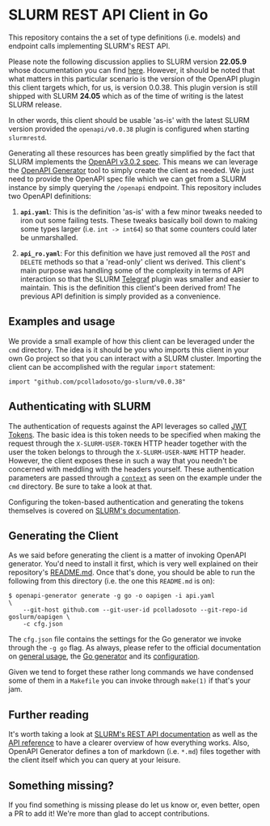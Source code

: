 # SLURM REST API Client in Go
This repository contains the a set of type definitions (i.e. models) and endpoint calls implementing SLURM's REST API.

Please note the following discussion applies to SLURM version **22.05.9** whose documentation you can find [here][SLURM doc]. However,
it should be noted that what matters in this particular scenario is the version of the OpenAPI plugin this client targets which, for
us, is version 0.0.38. This plugin version is still shipped with SLURM **24.05** which as of the time of writing is the latest SLURM release.

In other words, this client should be usable 'as-is' with the latest SLURM version provided the `openapi/v0.0.38` plugin is configured
when starting `slurmrestd`.

Generating all these resources has been greatly simplified by the fact that SLURM implements the [OpenAPI v3.0.2 spec][OpenAPI v3.0.2 spec].
This means we can leverage the [OpenAPI Generator][OpenAPI Generator] tool to simply create the client as needed. We just need to provide the
OpenAPI spec file which we can get from a SLURM instance by simply querying the `/openapi` endpoint. This repository includes two OpenAPI
definitions:

1. **`api.yaml`**: This is the definition 'as-is' with a few minor tweaks needed to iron out some failing tests. These tweaks basically boil
                   down to making some types larger (i.e. `int -> int64`) so that some counters could later be unmarshalled.

1. **`api_ro.yaml`**: For this definition we have just removed all the `POST` and `DELETE` methods so that a 'read-only' client ws derived.
                      This client's main purpose was handling some of the complexity in terms of API interaction so that the SLURM [Telegraf][Telegraf]
                      plugin was smaller and easier to maintain. This is the definition this client's been derived from! The previous API definition
                      is simply provided as a convenience.

## Examples and usage
We provide a small example of how this client can be leveraged under the `cmd` directory. The idea is it should be you who imports this client in your
own Go project so that you can interact with a SLURM cluster. Importing the client can be accomplished with the regular `import` statement:

    import "github.com/pcolladosoto/go-slurm/v0.0.38"

## Authenticating with SLURM
The authentication of requests against the API leverages so called [JWT Tokens][JWT Tokens]. The basic idea is this token needs to be specified
when making the request through the `X-SLURM-USER-TOKEN` HTTP header together with the user the token belongs to through the `X-SLURM-USER-NAME`
HTTP header. However, the client exposes these in such a way that you needn't be concerned with meddling with the headers yourself. These authentication
parameters are passed through a [`context`][Go Context] as seen on the example under the `cmd` directory. Be sure to take a look at that.

Configuring the token-based authentication and generating the tokens themselves is covered on [SLURM's documentation][SLURM JWT Doc].

## Generating the Client
As we said before generating the client is a matter of invoking OpenAPI generator. You'd need to install it first, which is very well explained on their
repository's [README.md][OpenAPI Generator]. Once that's done, you should be able to run the following from this directory (i.e. the one this `README.md`
is on):

    $ openapi-generator generate -g go -o oapigen -i api.yaml                          \
        --git-host github.com --git-user-id pcolladosoto --git-repo-id goslurm/oapigen \
        -c cfg.json

The `cfg.json` file contains the settings for the Go generator we invoke through the `-g go` flag. As always, please refer to the official documentation
on [general usage][OpenAPI Generator Usage], the [Go generator][Go Generator] and its [configuration][Go Generator Configuration].

Given we tend to forget these rather long commands we have condensed some of them in a `Makefile` you can invoke through `make(1)` if that's your jam.

## Further reading
It's worth taking a look at [SLURM's REST API documentation][SLURM REST Doc] as well as the [API reference][SLURM REST Reference] to have a clearer
overview of how everything works. Also, OpenAPI Generator defines a ton of markdown (i.e. `*.md`) files together with the client itself which you can
query at your leisure.

## Something missing?
If you find something is missing please do let us know or, even better, open a PR to add it! We're more than glad to accept contributions.

<!-- Get the links out of the text body to make things more readable! -->
[OpenAPI v3.0.2 spec]: https://spec.openapis.org/oas/v3.0.2
[SLURM doc]: https://slurm.schedmd.com/archive/slurm-22.05.9/documentation.html
[OpenAPI Generator]: https://github.com/OpenAPITools/openapi-generator
[Telegraf]: https://github.com/influxdata/telegraf
[OpenAPI Generator Usage]: https://openapi-generator.tech/docs/usage/
[Go Generator]: https://openapi-generator.tech/docs/generators/go/
[Go Generator Configuration]: https://openapi-generator.tech/docs/configuration/
[JWT Tokens]: https://en.wikipedia.org/wiki/JSON_Web_Token
[Go Context]: https://pkg.go.dev/context
[SLURM JWT Doc]: https://slurm.schedmd.com/archive/slurm-22.05.9/jwt.html
[SLURM Rest Doc]: https://slurm.schedmd.com/archive/slurm-22.05.9/rest.html
[SLURM Rest Reference]: https://slurm.schedmd.com/archive/slurm-22.05.9/rest_api.html
